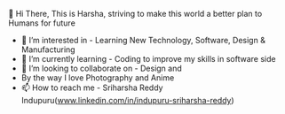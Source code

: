 👋 Hi There, This is Harsha, striving to make this world a better plan to Humans for future 


- 👀 I’m interested in  - Learning New Technology, Software, Design & Manufacturing
- 🌱 I’m currently learning - Coding to improve my skills in software side 
- 💞️ I’m looking to collaborate on - Design and 
- By the way I love Photography and Anime
- 📫 How to reach me - Sriharsha Reddy Indupuru(www.linkedin.com/in/indupuru-sriharsha-reddy) 

<!---
Sriharsha2297/Sriharsha2297 is a ✨ special ✨ repository because its `README.md` (this file) appears on your GitHub profile.
You can click the Preview link to take a look at your changes.
--->
